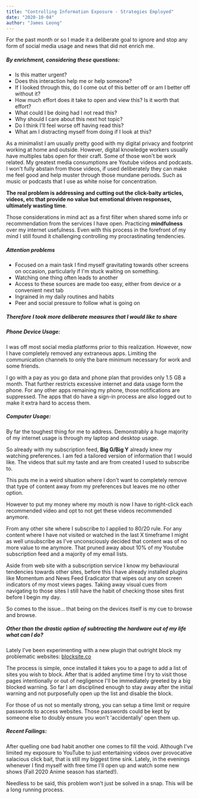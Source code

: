 ```yaml
---
title: "Controlling Information Exposure - Strategies Employed"
date: "2020-10-04"
author: "James Leong"
---
```


For the past month or so I made it a deliberate goal to ignore and stop any form of social media usage and news that did not enrich me.

##### By enrichment, considering these questions:

- Is this matter urgent?
- Does this interaction help me or help someone?
- If I looked through this, do I come out of this better off or am I better off without it?
- How much effort does it take to open and view this? Is it worth that effort?
- What could I be doing had I not read this?
- Why should I care about this next hot topic?
- Do I think I'll feel worse off having read this?
- What am I distracting myself from doing if I look at this?

As a minimalist I am usually pretty good with my digital privacy and footprint working at home and outside. However, digital knowledge workers usually have multiples tabs open for their craft. Some of those won't be work related. My greatest media consumptions are Youtube videos and podcasts. I won't fully abstain from those videos, if used deliberately they can make me feel good and help muster through those mundane periods. Such as music or podcasts that I use as white noise for concentration.

**The real problem is addressing and cutting out the click-baity articles, videos, etc that provide no value but emotional driven responses, ultimately wasting time**.

Those considerations in mind act as a first filter when shared some info or recommendation from the services I have open. Practicing **mindfulness** over my internet usefulness. Even with this process in the forefront of my mind I still found it challenging controlling my procrastinating tendencies.

##### Attention problems

- Focused on a main task I find myself gravitating towards other screens on occasion, particularly if I'm stuck waiting on something.
- Watching one thing often leads to another
- Access to these sources are made too easy, either from device or a convenient next tab
- Ingrained in my daily routines and habits
- Peer and social pressure to follow what is going on

##### Therefore I took more deliberate measures that I would like to share

##### **Phone Device Usage:**

I was off most social media platforms prior to this realization. However, now I have completely removed any extraneous apps. Limiting the communication channels to only the bare minimum necessary for work and some friends.

I go with a pay as you go data and phone plan that provides only 1.5 GB a month. That further restricts excessive internet and data usage form the phone. For any other apps remaining my phone, those notifications are suppressed. The apps that do have a sign-in process are also logged out to make it extra hard to access them.

##### **Computer Usage:**

By far the toughest thing for me to address. Demonstrably a huge majority of my internet usage is through my laptop and desktop usage.

So already with my subscription feed, **Big G/Big Y** already knew my watching preferences. I am fed a tailored version of information that I would like. The videos that suit my taste and are from created I used to subscribe to.

This puts me in a weird situation where I don't want to completely remove that type of content away from my preferences but leaves me no other option.

However to put my money where my mouth is now I have to right-click each recommended video and opt to not get these videos recommended anymore.

From any other site where I subscribe to I applied to 80/20 rule. For any content where I have not visited or watched in the last X timeframe I might as well unsubscribe as I've unconsciously decided that content was of no more value to me anymore. That pruned away about 10% of my Youtube subscription feed and a majority of my email lists.

Aside from web site with a subscription service I know my behavioural tendencies towards other sites, before this I have already installed plugins like Momentum and News Feed Eradicator that wipes out any on screen indicators of my most views pages. Taking away visual cues from navigating to those sites I still have the habit of checking those sites first before I begin my day.

So comes to the issue... that being on the devices itself is my cue to browse and browse.

##### Other than the drastic option of subtracting the hardware out of my life what can I do?

Lately I've been experimenting with a new plugin that outright block my problematic websites: [blocksite.co](https://blocksite.co/)

The process is simple, once installed it takes you to a page to add a list of sites you wish to block. After that is added anytime time I try to visit those pages intentionally or out of negligence I'll be immediately greeted by a big blocked warning. So far I am disciplined enough to stay away after the initial warning and not purposefully open up the list and disable the block.

For those of us not so mentally strong, you can setup a time limit or require passwords to access websites. Those passwords could be kept by someone else to doubly ensure you won't 'accidentally' open them up.

##### Recent Failings:

After quelling one bad habit another one comes to fill the void. Although I've limited my exposure to YouTube to just entertaining videos over provocative salacious click bait, that is still my biggest time sink. Lately, in the evenings whenever I find myself with free time I'll open up and watch some new shows (Fall 2020 Anime season has started!).

Needless to be said, this problem won't just be solved in a snap. This will be a long running process.
